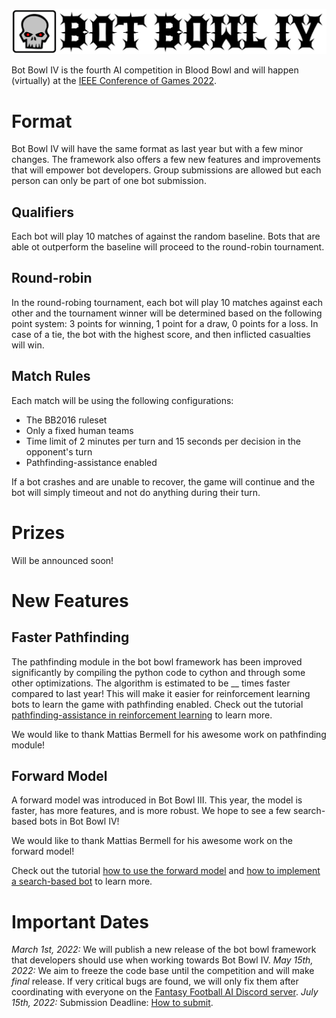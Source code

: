 ![Bot Bowl IV](img/botbowl-iv.png?raw=true "Bot Bowl IV")

Bot Bowl IV is the fourth AI competition in Blood Bowl and will happen (virtually) at the [IEEE Conference of Games 2022](https://ieee-cog.org/2022/). 

# Format
Bot Bowl IV will have the same format as last year but with a few minor changes. 
The framework also offers a few new features and improvements that will empower bot developers. 
Group submissions are allowed but each person can only be part of one bot submission.

## Qualifiers
Each bot will play 10 matches of against the random baseline. 
Bots that are able ot outperform the baseline will proceed to the round-robin tournament.

## Round-robin
In the round-robing tournament, each bot will play 10 matches against each other and the tournament winner will be determined based on the following point system: 3 points for winning, 1 point for a draw, 0 points for a loss. 
In case of a tie, the bot with the highest score, and then inflicted casualties will win.

## Match Rules
Each match will be using the following configurations:

- The BB2016 ruleset
- Only a fixed human teams
- Time limit of 2 minutes per turn and 15 seconds per decision in the opponent's turn
- Pathfinding-assistance enabled

If a bot crashes and are unable to recover, the game will continue and the bot will simply timeout and not do anything during their turn.

# Prizes
Will be announced soon!

# New Features

## Faster Pathfinding
The pathfinding module in the bot bowl framework has been improved significantly by compiling the python code to cython and through some other optimizations.
The algorithm is estimated to be __ times faster compared to last year!
This will make it easier for reinforcement learning bots to learn the game with pathfinding enabled.
Check out the tutorial [pathfinding-assistance in reinforcement learning](a2c-pathfinding.md) to learn more.

We would like to thank Mattias Bermell for his awesome work on pathfinding module!

## Forward Model
A forward model was introduced in Bot Bowl III. This year, the model is faster, has more features, and is more robust.
We hope to see a few search-based bots in Bot Bowl IV!

We would like to thank Mattias Bermell for his awesome work on the forward model!

Check out the tutorial [how to use the forward model](forward-model.md) and [how to implement a search-based bot](search-based.md) to learn more.

# Important Dates

*March 1st, 2022:* We will publish a new release of the bot bowl framework that developers should use when working towards Bot Bowl IV.
*May 15th, 2022:* We aim to freeze the code base until the competition and will make _final_ release. If very critical bugs are found, we will only fix them after coordinating with everyone on the [Fantasy Football AI Discord server](https://discord.gg/MTXMuae).
*July 15th, 2022:* Submission Deadline: [How to submit](submit.md).